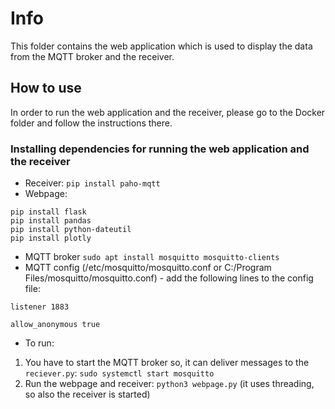# Info
This folder contains the web application which is used to display the data from the MQTT broker and the receiver.

## How to use
In order to run the web application and the receiver, please go to the Docker folder and follow the instructions there.

### Installing dependencies for running the web application and the receiver
- Receiver:
`pip install paho-mqtt`
- Webpage:
```
pip install flask
pip install pandas
pip install python-dateutil
pip install plotly
```
- MQTT broker
`sudo apt install mosquitto mosquitto-clients`
- MQTT config (/etc/mosquitto/mosquitto.conf or C:/Program Files/mosquitto/mosquitto.conf) - add the following lines to the config file:
```
listener 1883

allow_anonymous true
```
- To run:
1. You have to start the MQTT broker so, it can deliver messages to the `reciever.py`: `sudo systemctl start mosquitto`
2. Run the webpage and receiver: `python3 webpage.py` (it uses threading, so also the receiver is started)
